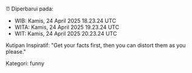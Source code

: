 ⏰ Diperbarui pada:
- WIB: Kamis, 24 April 2025 18.23.24 UTC
- WITA: Kamis, 24 April 2025 19.23.24 UTC
- WIT: Kamis, 24 April 2025 20.23.24 UTC

Kutipan Inspiratif:
"Get your facts first, then you can distort them as you please."


Kategori: funny

